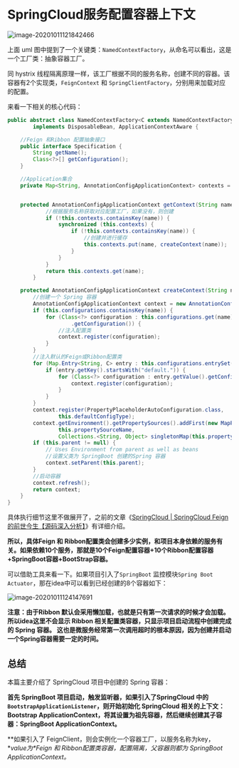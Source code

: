# 	SpringCloud服务配置容器上下文

![image-20201011121842466](../../../assets/image-20201011121842466.png)

上面 uml 图中提到了一个关键类：`NamedContextFactory`，从命名可以看出，这是一个工厂类：抽象容器工厂。

同 hystrix 线程隔离原理一样，该工厂根据不同的服务名称，创建不同的容器。该容器有2个实现类，`FeignContext` 和 `SpringClientFactory`，分别用来加载对应的配置。

来看一下相关的核心代码：

```java
public abstract class NamedContextFactory<C extends NamedContextFactory.Specification>
        implements DisposableBean, ApplicationContextAware {

    //Feign 和Ribbon 配置抽象接口
    public interface Specification {
        String getName();
        Class<?>[] getConfiguration();
    }

    //Application集合
    private Map<String, AnnotationConfigApplicationContext> contexts = new ConcurrentHashMap<>();


    protected AnnotationConfigApplicationContext getContext(String name) {
            //根据服务名称获取对应配置工厂，如果没有，则创建
            if (!this.contexts.containsKey(name)) {
                synchronized (this.contexts) {
                    if (!this.contexts.containsKey(name)) {
                        //创建并进行缓存
                        this.contexts.put(name, createContext(name));
                    }
                }
            }
            return this.contexts.get(name);
        }

    protected AnnotationConfigApplicationContext createContext(String name) {
        //创建一个 Spring 容器
        AnnotationConfigApplicationContext context = new AnnotationConfigApplicationContext();
        if (this.configurations.containsKey(name)) {
            for (Class<?> configuration : this.configurations.get(name)
                    .getConfiguration()) {
                //注入配置类
                context.register(configuration);
            }
        }
        //注入默认的Feign或Ribbon配置类
        for (Map.Entry<String, C> entry : this.configurations.entrySet()) {
            if (entry.getKey().startsWith("default.")) {
                for (Class<?> configuration : entry.getValue().getConfiguration()) {
                    context.register(configuration);
                }
            }
        }
        context.register(PropertyPlaceholderAutoConfiguration.class,
                this.defaultConfigType);
        context.getEnvironment().getPropertySources().addFirst(new MapPropertySource(
                this.propertySourceName,
                Collections.<String, Object> singletonMap(this.propertyName, name)));
        if (this.parent != null) {
            // Uses Environment from parent as well as beans
            //设置父类为 SpringBoot 创建的Spring 容器
            context.setParent(this.parent);
        }
        //启动容器
        context.refresh();
        return context;
    }
}
```

具体执行细节这里不做展开了，之前的文章《[SpringCloud | SpringCloud Feign的前世今生【源码深入分析】](https://mp.weixin.qq.com/s?__biz=MzUwOTk1MTE5NQ==&mid=2247483724&idx=1&sn=03b5193f49920c1d286b56daff8b1a09&chksm=f90b2cf8ce7ca5ee6b56fb5e0ffa3176126ca3a68ba60fd8b9a3afd2fd1a2f8a201a2b765803&token=302932053&lang=zh_CN&scene=21#wechat_redirect)》有详细介绍。

**所以，具体Feign 和 Ribbon配置类会创建多少实例，和项目本身依赖的服务有关。如果依赖10个服务，那就是10个Feign配置容器+10个Ribbon配置容器+SpringBoot容器+BootStrap容器。**

可以借助工具来看一下。如果项目引入了`SpringBoot` 监控模块`Spring Boot Actuator`，那在idea中可以看到已经创建的8个容器如下：

![image-20201011124147691](../../../assets/image-20201011124147691.png)

**注意：由于Ribbon 默认会采用懒加载，也就是只有第一次请求的时候才会加载。所以idea这里不会显示 Ribbon 相关配置类容器，只显示项目启动流程中创建完成的 Spring 容器。 这也是微服务经常第一次调用超时的根本原因，因为创建并启动一个Spring容器需要一定的时间。**

## **总结**

本篇主要介绍了 SpringCloud 项目中创建的 Spring 容器：

**首先 SpringBoot 项目启动，触发监听器，如果引入了SpringCloud 中的`BootstrapApplicationListener`，则开始初始化 SpringCloud 相关的上下文：Bootstrap ApplicationContext，将其设置为祖先容器，然后继续创建其子容器：SpringBoot ApplicationContext。**

**如果引入了 FeignClient，则会实例化一个容器工厂，以服务名称为key，\**value为\**Feign 和 Ribbon配置类容器，配置隔离，父容器则都为 SpringBoot ApplicationContext。**